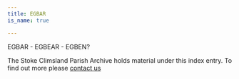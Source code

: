 ```yaml
---
title: EGBAR
is_name: true

---
```


EGBAR - EGBEAR - EGBEN?


The Stoke Climsland Parish Archive holds material under this index entry. To find out more please [contact us](/contact/)
